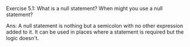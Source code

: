 Exercise 5.1: What is a null statement? When might you use a null
statement?

Ans: A null statement is nothing but a semicolon with no other expression added to it.
It can be used in places where a statement is required but the logic doesn't.